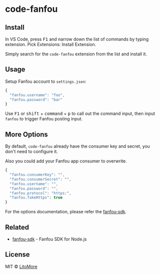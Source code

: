 # code-fanfou

## Install

In VS Code, press <kbd>F1</kbd> and narrow down the list of commands by typing extension. Pick Extensions: Install Extension.

Simply search for the `code-fanfou` extension from the list and install it.

## Usage

Setup Fanfou account to `settings.json`:

```javascript
{
  "fanfou.username": "foo",
  "fanfou.password": "bar"
}
```

Use <kbd>F1</kbd> or <kbd>shift</kbd> + <kbd>command</kbd> + <kbd>p</kbd> to call out the command input, then input `fanfou` to trigger Fanfou posting input.

## More Options

By default, `code-fanfou` already have the consumer key and secret, you don't need to configure it.

Also you could add your Fanfou app consumer to overwrite.

```javascript
{
  "fanfou.consumerKey": "",
  "fanfou.consumerSecret": "",
  "fanfou.username": "",
  "fanfou.password": "",
  "fanfou.protocol": "https:",
  "fanfou.fakeHttps": true
}
```

For the options documentation, please refer the [fanfou-sdk](https://github.com/LitoMore/fanfou-sdk-node).

## Related

- [fanfou-sdk](https://github.com/LitoMore/fanfou-sdk-node) - Fanfou SDK for Node.js

## License

MIT © [LitoMore](https://github.com/LitoMore)

